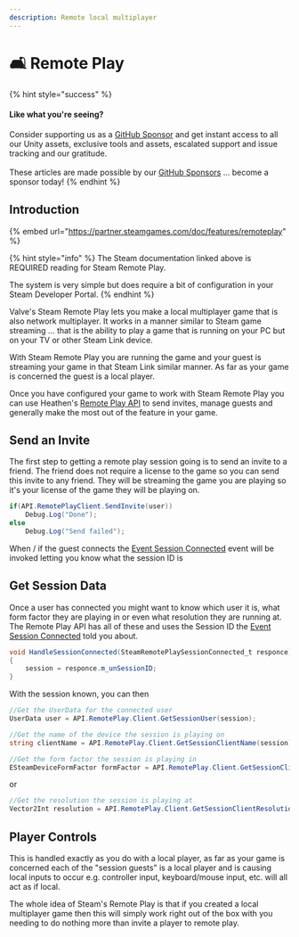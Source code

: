 ```yaml
---
description: Remote local multiplayer
---
```


# 🛋 Remote Play

{% hint style="success" %}
#### Like what you're seeing?

Consider supporting us as a [GitHub Sponsor](../become-a-sponsor/) and get instant access to all our Unity assets, exclusive tools and assets, escalated support and issue tracking and our gratitude.\
\
These articles are made possible by our [GitHub Sponsors](https://github.com/sponsors/heathen-engineering) ... become a sponsor today!
{% endhint %}

## Introduction

{% embed url="https://partner.steamgames.com/doc/features/remoteplay" %}

{% hint style="info" %}
The Steam documentation linked above is REQUIRED reading for Steam Remote Play.&#x20;

The system is very simple but does require a bit of configuration in your Steam Developer Portal.
{% endhint %}

Valve's Steam Remote Play lets you make a local multiplayer game that is also network multiplayer. It works in a manner similar to Steam game streaming ... that is the ability to play a game that is running on your PC but on your TV or other Steam Link device.

With Steam Remote Play you are running the game and your guest is streaming your game in that Steam Link similar manner. As far as your game is concerned the guest is a local player.

Once you have configured your game to work with Steam Remote Play you can use Heathen's [Remote Play API](../assets/steamworks/unity-engine/api/remoteplay.client.md) to send invites, manage guests and generally make the most out of the feature in your game.

## Send an Invite

The first step to getting a remote play session going is to send an invite to a friend. The friend does not require a license to the game so you can send this invite to any friend. They will be streaming the game you are playing so it's your license of the game they will be playing on.

```csharp
if(API.RemotePlayClient.SendInvite(user))
    Debug.Log("Done");
else
    Debug.Log("Send failed");
```

When / if the guest connects the [Event Session Connected](../assets/steamworks/unity-engine/api/remoteplay.client.md#session-connected) event will be invoked letting you know what the session ID is

## Get Session Data

Once a user has connected you might want to know which user it is, what form factor they are playing in or even what resolution they are running at. The Remote Play API has all of these and uses the Session ID the [Event Session Connected](../assets/steamworks/unity-engine/api/remoteplay.client.md#session-connected) told you about.

```csharp
void HandleSessionConnected(SteamRemotePlaySessionConnected_t responce)
{
    session = responce.m_unSessionID;
}
```

With the session known, you can then

```csharp
//Get the UserData for the connected user
UserData user = API.RemotePlay.Client.GetSessionUser(session);
```

```csharp
//Get the name of the device the session is playing on
string clientName = API.RemotePlay.Client.GetSessionClientName(session);
```

```csharp
//Get the form factor the session is playing in
ESteamDeviceFormFactor formFactor = API.RemotePlay.Client.GetSessionClientFormFactor(session);
```

or

```csharp
//Get the resolution the session is playing at
Vector2Int resolution = API.RemotePlay.Client.GetSessionClientResolution(session);
```

## Player Controls

This is handled exactly as you do with a local player, as far as your game is concerned each of the "session guests" is a local player and is causing local inputs to occur e.g. controller input, keyboard/mouse input, etc. will all act as if local.

The whole idea of Steam's Remote Play is that if you created a local multiplayer game then this will simply work right out of the box with you needing to do nothing more than invite a player to remote play.

